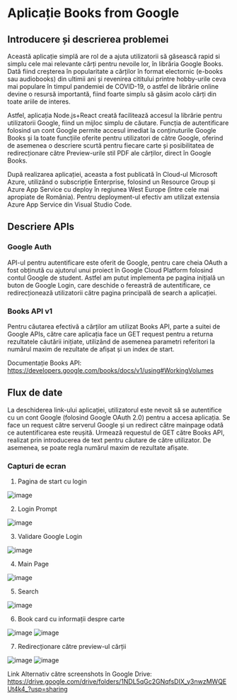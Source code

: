 # Aplicație Books from Google

## Introducere și descrierea problemei

Această aplicație simplă are rol de a ajuta utilizatorii să găsească rapid si simplu cele mai relevante cărți pentru nevoile lor, în librăria Google Books. Dată fiind creșterea în popularitate a cărților în format electornic (e-books sau audiobooks) din ultimii ani și revenirea cititului printre hobby-urile ceva mai populare în timpul pandemiei de COVID-19, o astfel de librărie online devine o resursă importantă, fiind foarte simplu să găsim acolo cărți din toate ariile de interes. 

Astfel, aplicația Node.js+React creată facilitează accesul la librărie pentru utilizatorii Google, fiind un mijloc simplu de căutare. Funcția de autentificare folosind un cont Google permite accesul imediat la conținuturile Google Books și la toate funcțiile oferite pentru utilizatori de către Google, oferind de asemenea o descriere scurtă pentru fiecare carte și posibilitatea de redirecționare către Preview-urile stil PDF ale cărților, direct în Google Books.

După realizarea aplicației, aceasta a fost publicată în Cloud-ul Microsoft Azure, utilizând o subscripție Enterprise, folosind un Resource Group și Azure App Service cu deploy în regiunea West Europe (între cele mai apropiate de România). Pentru deployment-ul efectiv am utilizat extensia Azure App Service din Visual Studio Code.

## Descriere APIs

### Google Auth
API-ul pentru autentificare este oferit de Google, pentru care cheia OAuth a fost obținută cu ajutorul unui proiect în Google Cloud Platform folosind contul Google de student. Astfel am putut implementa pe pagina inițială un buton de Google Login, care deschide o fereastră de autentificare, ce redirecționează utilizatorii către pagina principală de search a aplicației.

### Books API v1
Pentru căutarea efectivă a cărților am utilizat Books API, parte a suitei de Google APIs, către care aplicația face un GET request pentru a returna rezultatele căutării inițiate, utilizând de asemenea parametri referitori la numărul maxim de rezultate de afișat și un index de start.

Documentație Books API: https://developers.google.com/books/docs/v1/using#WorkingVolumes

## Flux de date

La deschiderea link-ului aplicației, utilizatorul este nevoit să se autentifice cu un cont Google (folosind Google OAuth 2.0) pentru a accesa aplicația. Se face un request către serverul Google și un redirect către mainpage odată ce autentificarea este reușită. Urmează requestul de GET către Books API, realizat prin introducerea de text pentru căutare de către utilizator. De asemenea, se poate regla numărul maxim de rezultate afișate.

### Capturi de ecran
1. Pagina de start cu login

![image](https://user-images.githubusercontent.com/83916304/117867786-81acdb00-b2a1-11eb-9857-6a6e44a71309.png)

2. Login Prompt

![image](https://user-images.githubusercontent.com/83916304/117868027-c46eb300-b2a1-11eb-8b91-286f7a217efe.png)

3. Validare Google Login

![image](https://user-images.githubusercontent.com/83916304/117868063-cfc1de80-b2a1-11eb-83e4-05b5608894ba.png)

4. Main Page

![image](https://user-images.githubusercontent.com/83916304/117868085-d94b4680-b2a1-11eb-96b4-59971edf4937.png)

5. Search

![image](https://user-images.githubusercontent.com/83916304/117868154-eec07080-b2a1-11eb-9ae3-ea75b2b8fa7a.png)

6. Book card cu informații despre carte

![image](https://user-images.githubusercontent.com/83916304/117868192-fb44c900-b2a1-11eb-9c2a-d2affa03c942.png)
![image](https://user-images.githubusercontent.com/83916304/117868224-03046d80-b2a2-11eb-9aeb-aff6b79c5a1e.png)

7. Redirecționare către preview-ul cărții

![image](https://user-images.githubusercontent.com/83916304/117868257-0ac41200-b2a2-11eb-855d-3f7e503b853c.png)
![image](https://user-images.githubusercontent.com/83916304/117868272-10b9f300-b2a2-11eb-9de6-2e5d0e64292d.png)

Link Alternativ către screenshots în Google Drive:
https://drive.google.com/drive/folders/1NDL5qGc2GNqfsDIX_y3nwzMWQEUt4k4_?usp=sharing
